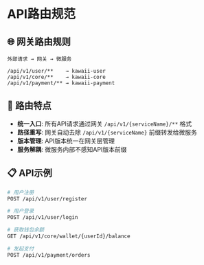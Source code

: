 # API路由规范

## 🌐 网关路由规则

```
外部请求 → 网关 → 微服务

/api/v1/user/**    → kawaii-user
/api/v1/core/**    → kawaii-core
/api/v1/payment/** → kawaii-payment
```

## 🔗 路由特点

- **统一入口**: 所有API请求通过网关 `/api/v1/{serviceName}/**` 格式
- **路径重写**: 网关自动去除 `/api/v1/{serviceName}` 前缀转发给微服务
- **版本管理**: API版本统一在网关层管理
- **服务解耦**: 微服务内部不感知API版本前缀

## 📋 API示例

```bash
# 用户注册
POST /api/v1/user/register

# 用户登录
POST /api/v1/user/login

# 获取钱包余额
GET /api/v1/core/wallet/{userId}/balance

# 发起支付
POST /api/v1/payment/orders
```
